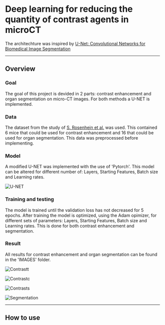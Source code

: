 # Deep learning for reducing the quantity of contrast agents in microCT

The architechture was inspired by [U-Net: Convolutional Networks for Biomedical Image Segmentation](https://lmb.informatik.uni-freiburg.de/people/ronneber/u-net/)

***

## Overview

### Goal

The goal of this project is devided in 2 parts: contrast enhancement and organ segmentation on micro-CT images. For both methods a U-NET is implemented.

### Data

The dataset from the study of [S. Rosenhein et al.](https://www.nature.com/articles/sdata2018294) was used. This contained 6 mice that could be used for contrast enhancement and 16 that could be used for organ segmentation. This data was preprocessed before implementing.

### Model

A modified U-NET was implemented with the use of 'Pytorch'. This model can be altered for different number of:  Layers, Starting Features, Batch size and Learning rates.

![U-NET](../main/IMAGES/Unet.png)

### Training and testing

The model is trained until the validation loss has not decreased for 5 epochs. After training the model is optimized, using the Adam opimizer, for different sets of parameters: Layers, Starting Features, Batch size and Learning rates. This is done for both contrast enhancement and segmentation.

### Result
All results for contrast enhancement and organ segmentation can be found in the 'IMAGES' folder.

![Contrastt](../main/IMAGES/Result_bone_transversal1_M08_Layers=3,FT=16,BS=4,LR=0.001.png)

![Contrastc](../main/IMAGES/Result_bone_coronal_M08_Layers=3,FT=16,BS=4,LR=0.001.png)

![Contrasts](../main/IMAGES/Result_bone_sagittal_M08_Layers=3,FT=16,BS=4,LR=0.001.png)

![Segmentation](../main/IMAGES/segmentation_predict.png)

***

## How to use




